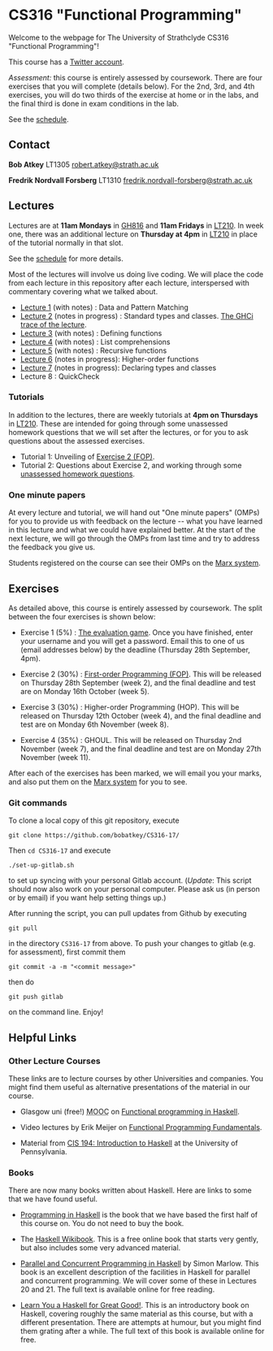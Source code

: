 # CS316 "Functional Programming"

Welcome to the webpage for The University of Strathclyde CS316
"Functional Programming"!

This course has a [Twitter account](https://twitter.com/StrathCS316).

*Assessment:* this course is entirely assessed by coursework. There
are four exercises that you will complete (details below). For the
2nd, 3rd, and 4th exercises, you will do two thirds of the exercise at
home or in the labs, and the final third is done in exam conditions in
the lab.

See the [schedule](schedule.txt).

## Contact

**Bob Atkey** LT1305 [robert.atkey@strath.ac.uk](mailto:robert.atkey@strath.ac.uk)

**Fredrik Nordvall Forsberg** LT1310 [fredrik.nordvall-forsberg@strath.ac.uk](mailto:fredrik.nordvall-forsberg@strath.ac.uk)

## Lectures

Lectures are at **11am Mondays** in
[GH816](http://www.learningservices.strath.ac.uk/avfacilities/roomresults.asp?&menu1=Graham%20Hills&roomField=GH816&findRoom=Show+room+details)
and **11am Fridays** in
[LT210](http://www.learningservices.strath.ac.uk/avfacilities/roomresults.asp?&menu1=Graham%20Hills&roomField=GH816&findRoom=Show+room+details). In
week one, there was an additional lecture on **Thursday at 4pm** in
[LT210](http://www.learningservices.strath.ac.uk/avfacilities/roomresults.asp?&menu1=Graham%20Hills&roomField=GH816&findRoom=Show+room+details)
in place of the tutorial normally in that slot.

See the [schedule](schedule.txt) for more details.

Most of the lectures will involve us doing live coding. We will place
the code from each lecture in this repository after each lecture,
interspersed with commentary covering what we talked about.

- [Lecture 1](lectures/Lec01.hs) (with notes) : Data and Pattern Matching
- [Lecture 2](lectures/Lec02.md) (notes in progress) : Standard types and classes. [The GHCi trace of the lecture](lectures/Lec02-trace.txt).
- [Lecture 3](lectures/Lec03.hs) (with notes) : Defining functions
- [Lecture 4](lectures/Lec04.hs) (with notes) : List comprehensions
- [Lecture 5](lectures/Lec05.hs) (with notes) : Recursive functions
- [Lecture 6](lectures/Lec06.hs) (notes in progress): Higher-order functions
- [Lecture 7](lectures/Lec07.hs) (notes in progress): Declaring types and classes
- Lecture 8 : QuickCheck

### Tutorials

In addition to the lectures, there are weekly tutorials at **4pm on
Thursdays** in
[LT210](http://www.learningservices.strath.ac.uk/avfacilities/roomresults.asp?&menu1=Graham%20Hills&roomField=GH816&findRoom=Show+room+details). These
are intended for going through some unassessed homework questions that
we will set after the lectures, or for you to ask questions about the
assessed exercises.

- Tutorial 1: Unveiling of [Exercise 2 (FOP)](exercises/Ex2.hs).
- Tutorial 2: Questions about Exercise 2, and working through some [unassessed homework questions](lectures/Tut02-exercises.md).

### One minute papers

At every lecture and tutorial, we will hand out "One minute papers"
(OMPs) for you to provide us with feedback on the lecture -- what you
have learned in this lecture and what we could have explained
better. At the start of the next lecture, we will go through the OMPs
from last time and try to address the feedback you give us.

Students registered on the course can see their OMPs on the [Marx
system](https://personal.cis.strath.ac.uk/conor.mcbride/Marx/?page=CS316).

## Exercises

As detailed above, this course is entirely assessed by coursework. The
split between the four exercises is shown below:

- Exercise 1 (5%) : [The evaluation
  game](https://personal.cis.strath.ac.uk/robert.atkey/terms.html). Once
  you have finished, enter your username and you will get a
  password. Email this to one of us (email addresses below) by the
  deadline (Thursday 28th September, 4pm).

- Exercise 2 (30%) : [First-order Programming (FOP)](exercises/Ex2.hs). This will be
  released on Thursday 28th September (week 2), and the final deadline
  and test are on Monday 16th October (week 5).

- Exercise 3 (30%) : Higher-order Programming (HOP). This will be
  released on Thursday 12th October (week 4), and the final deadline
  and test are on Monday 6th November (week 8).

- Exercise 4 (35%) : GHOUL. This will be released on Thursday 2nd
  November (week 7), and the final deadline and test are on Monday
  27th November (week 11).

After each of the exercises has been marked, we will email you your
marks, and also put them on the [Marx
system](https://personal.cis.strath.ac.uk/conor.mcbride/Marx/?page=CS316)
for you to see.

### Git commands

To clone a local copy of this git repository, execute

```
git clone https://github.com/bobatkey/CS316-17/
```

Then `cd CS316-17` and execute

```
./set-up-gitlab.sh
```

to set up syncing with your personal Gitlab account. (*Update*: This
script should now also work on your personal computer. Please ask us
(in person or by email) if you want help setting things up.)

After running the script, you can pull updates from Github by executing

```
git pull
```

in the directory `CS316-17` from above. To push your changes to gitlab (e.g. for assessment), first commit them

```
git commit -a -m "<commit message>"

```

then do

```
git push gitlab
```

on the command line. Enjoy!


## Helpful Links

### Other Lecture Courses

These links are to lecture courses by other Universities and
companies. You might find them useful as alternative presentations of
the material in our course.

- Glasgow uni (free!) <abbr title="Massive open online course">MOOC</abbr> on [Functional programming in Haskell](https://www.futurelearn.com/courses/functional-programming-haskell).

- Video lectures by Erik Meijer on [Functional Programming Fundamentals](https://channel9.msdn.com/Series/C9-Lectures-Erik-Meijer-Functional-Programming-Fundamentals).

- Material from [CIS 194: Introduction to Haskell](http://www.seas.upenn.edu/~cis194/fall16/) at the University of Pennsylvania.

### Books

There are now many books written about Haskell. Here are links to some
that we have found useful.

- [Programming in Haskell](http://www.cs.nott.ac.uk/~pszgmh/pih.html)
  is the book that we have based the first half of this course on. You
  do not need to buy the book.

- The [Haskell Wikibook](https://en.wikibooks.org/wiki/Haskell). This
  is a free online book that starts very gently, but also includes
  some very advanced material.

- [Parallel and Concurrent Programming in
  Haskell](http://chimera.labs.oreilly.com/books/1230000000929) by
  Simon Marlow. This book is an excellent description of the
  facilities in Haskell for parallel and concurrent programming. We
  will cover some of these in Lectures 20 and 21. The full text is
  available online for free reading.

- [Learn You a Haskell for Great
  Good!](http://learnyouahaskell.com/). This is an introductory book
  on Haskell, covering roughly the same material as this course, but
  with a different presentation. There are attempts at humour, but you
  might find them grating after a while. The full text of this book is
  available online for free.

